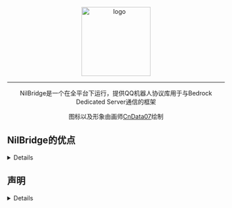 <div align="center">

<img width="160" src="https://nilbridge.site/img/index.jpg" alt="logo"><br>

***

NilBridge是一个在全平台下运行，提供QQ机器人协议库用于与Bedrock Dedicated Server通信的框架

图标以及形象由画师[CnData07](https://github.com/cndata07)绘制

</div>

## NilBridge的优点

<details>

-  基于Node.js，全平台兼容
- 全开源代码
- 性能优化极佳
- 文档完善
- 支持插件拓展
- 开箱即用

</details>

## 声明
<details>

### 一切开发旨在学习，请勿用于非法用途

- NilBridge 是完全免费且开放源代码的软件，仅供学习和娱乐用途使用
- NilBridge 不会通过任何方式强制收取费用，或对使用者提出物质条件
- NilBridge 由整个开源社区维护，并不是属于某个个体的作品，所有贡献者都享有其作品的著作权。

### 许可证

    Copyright (C) 2021-2022 NilDev Technologies and contributors.

    This program is free software: you can redistribute it and/or modify
    it under the terms of the GNU Affero General Public License as
    published by the Free Software Foundation, either version 3 of the
    License, or (at your option) any later version.

    This program is distributed in the hope that it will be useful,
    but WITHOUT ANY WARRANTY; without even the implied warranty of
    MERCHANTABILITY or FITNESS FOR A PARTICULAR PURPOSE.  See the
    GNU Affero General Public License for more details.

    You should have received a copy of the GNU Affero General Public License
    along with this program.  If not, see <http://www.gnu.org/licenses/>.

`NilBridge` 采用 `AGPLv3` 协议开源。为了整个社区的良性发展，我们**强烈建议**您做到以下几点：

- **间接接触（包括但不限于使用 `Http API` 或 跨进程技术）到 `NilBridge` 的软件使用 `AGPLv3` 开源**
- **不鼓励，不支持一切商业使用**

鉴于项目的特殊性，开发团队可能在任何时间**停止更新**或**删除项目**。

### **NilBridge 的形象图及项目图标都拥有著作权保护。**

**在未经过允许的情况下，任何人都不可以使用形象图和图标，或本文初的有关 NilBridge 名称来历的介绍原文，用于商业用途或是放置在项目首页，或其他未许可的行为。**

### 衍生软件需声明引用

- 若引用 NilBridge 发布的软件包而不修改 NilBridge，则衍生项目需在描述的任意部位提及使用 NilBridge。
- 若修改 NilBridge 源代码再发布，**或参考 NilBridge 内部实现发布另一个项目**，则衍生项目必须在**文章首部**或 'NilBridge' 相关内容**首次出现**的位置**明确声明**来源于本仓库 (`https://github.com/nilbridge/nilbridge2`)。不得扭曲或隐藏免费且开源的事实。

</details>
